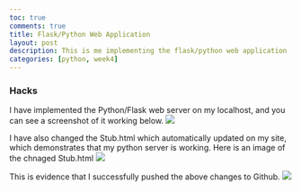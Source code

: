 ```yaml
---
toc: true
comments: true
title: Flask/Python Web Application
layout: post
description: This is me implementing the flask/python web application
categories: [python, week4]
---
```


### Hacks
I have implemented the Python/Flask web server on my localhost, and you can see a screenshot of it working below.
<img src="{{site.baseurl}}/images/pythonflask1.jpg">

I have also changed the Stub.html which automatically updated on my site, which demonstrates that my python server is working. Here is an image of the chnaged Stub.html
<img src="{{site.baseurl}}/images/pythonflask2.jpg">

This is evidence that I successfully pushed the above changes to Github.
<img src="{{site.baseurl}}/images/pythonflask3.jpg">
